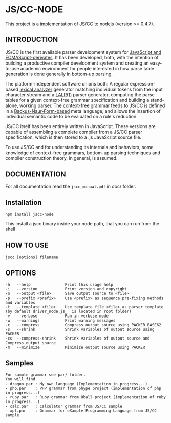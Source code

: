 # JS/CC-NODE

This project is a implementation of [JS/CC](http://jscc.jmksf.com) to nodejs (version >= 0.4.7).

## INTRODUCTION

JS/CC is the first available parser development system for [JavaScript and ECMAScript-derivates](http://en.wikipedia.org/wiki/ECMAScript). It has been developed, both, with the intention of building a productive compiler development system and  creating an easy-to-use academic environment for people interested in how parse table generation is done generally in bottom-up parsing.

The platform-independent software unions both: A regular expression-based [lexical analyzer](http://en.wikipedia.org/wiki/Lexer) generator matching individual tokens from the input character stream and a [LALR(1)](http://en.wikipedia.org/wiki/LALR_parser) parser generator, computing the parse tables for a given context-free grammar specification and building a stand-alone, working parser. The [context-free grammar](http://en.wikipedia.org/wiki/Context-free_grammar) feeds to JS/CC is defined in a [Backus-Naur-Form-based](http://en.wikipedia.org/wiki/Backus_Naur_Form) meta language, and allows the insertion of individual semantic code to be evaluated on a rule's reduction.

JS/CC itself has been entirely written in JavaScript. These versions are capable of assembling a complete compiler from a JS/CC parser specification, which is then stored to a .js JavaScript source file.

To use JS/CC and for understanding its internals and behaviors, some knowledge of context-free grammars, bottom-up parsing techniques and compiler construction theory, in general, is assumed.

## DOCUMENTATION

For all documentation read the `jscc_manual.pdf` in doc/ folder.

## Installation

	npm install jscc-node

This install a jscc binary inside your node path, that you can run from the shell

## HOW TO USE
	
	jscc [options] filename

## OPTIONS

	-h   --help               Print this usage help
	-i   --version            Print version and copyright
	-o   --output <file>      Save output source to <file>
	-p   --prefix <prefix>    Use <prefix> as sequence pre-fixing methods and variables
	-t   --template <file>    Use template file <file> as parser template (by default driver_node.js_  is located in root folder)
	-v   --verbose            Run in verbose mode
	-w   --warnings           Print warning messages
	-c   --compress           Compress output source using PACKER BASE62
	-s   --shrink             Shrink variables of output source using PACKER
	-cs  --compress-shrink    Shrink variables of output source and Compress output source
	-m   --minimize           Minimize output source using PACKER

## Samples

	For sample grammar see par/ folder.
	You will find
	- dragon.par : My own language (Implementation in progress...)
	- php.par    : PHP grammar from phype project (implementation of php in progress...)
	- ruby.par   : Ruby grammar from 8ball project (implementation of ruby in progress...)
	- calc.par   : Calculator grammar from JS/CC sample
	- xpl.par	 : Grammar for eXample Programming Language from JS/CC sample
